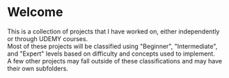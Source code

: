 # Welcome
This is a collection of projects that I have worked on, either independently or through UDEMY courses. <br>
Most of these projects will be classified using "Beginner", "Intermediate", and "Expert" levels based on difficulty and concepts used to implement. <br>
A few other projects may fall outside of these classifications and may have their own subfolders. 
